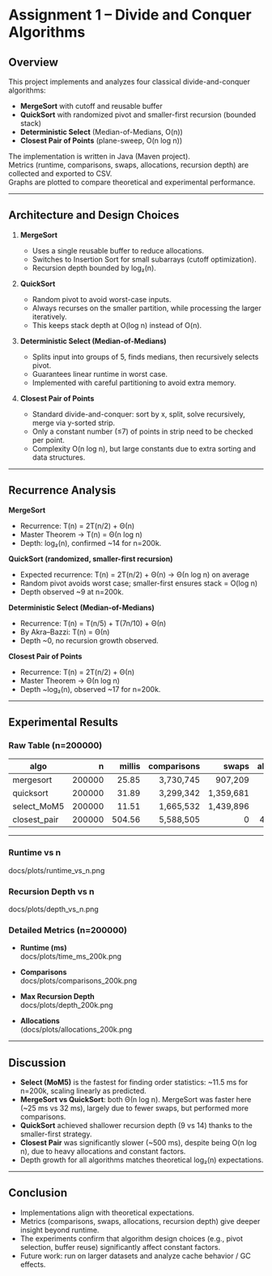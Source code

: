 # Assignment 1 – Divide and Conquer Algorithms

## Overview
This project implements and analyzes four classical divide-and-conquer algorithms:

- **MergeSort** with cutoff and reusable buffer
- **QuickSort** with randomized pivot and smaller-first recursion (bounded stack)
- **Deterministic Select** (Median-of-Medians, O(n))
- **Closest Pair of Points** (plane-sweep, O(n log n))

The implementation is written in Java (Maven project).  
Metrics (runtime, comparisons, swaps, allocations, recursion depth) are collected and exported to CSV.  
Graphs are plotted to compare theoretical and experimental performance.

---

## Architecture and Design Choices

1. **MergeSort**
    - Uses a single reusable buffer to reduce allocations.
    - Switches to Insertion Sort for small subarrays (cutoff optimization).
    - Recursion depth bounded by log₂(n).

2. **QuickSort**
    - Random pivot to avoid worst-case inputs.
    - Always recurses on the smaller partition, while processing the larger iteratively.
    - This keeps stack depth at O(log n) instead of O(n).

3. **Deterministic Select (Median-of-Medians)**
    - Splits input into groups of 5, finds medians, then recursively selects pivot.
    - Guarantees linear runtime in worst case.
    - Implemented with careful partitioning to avoid extra memory.

4. **Closest Pair of Points**
    - Standard divide-and-conquer: sort by x, split, solve recursively, merge via y-sorted strip.
    - Only a constant number (≤7) of points in strip need to be checked per point.
    - Complexity O(n log n), but large constants due to extra sorting and data structures.

---

## Recurrence Analysis

**MergeSort**
- Recurrence: T(n) = 2T(n/2) + Θ(n)
- Master Theorem → T(n) = Θ(n log n)
- Depth: log₂(n), confirmed ~14 for n=200k.

**QuickSort (randomized, smaller-first recursion)**
- Expected recurrence: T(n) = 2T(n/2) + Θ(n) → Θ(n log n) on average
- Random pivot avoids worst case; smaller-first ensures stack = O(log n)
- Depth observed ~9 at n=200k.

**Deterministic Select (Median-of-Medians)**
- Recurrence: T(n) = T(n/5) + T(7n/10) + Θ(n)
- By Akra–Bazzi: T(n) = Θ(n)
- Depth ~0, no recursion growth observed.

**Closest Pair of Points**
- Recurrence: T(n) = 2T(n/2) + Θ(n)
- Master Theorem → Θ(n log n)
- Depth ~log₂(n), observed ~17 for n=200k.

---

## Experimental Results

### Raw Table (n=200000)

| algo         | n      | millis | comparisons | swaps   | allocations | maxDepth |
|--------------|-------:|-------:|------------:|--------:|------------:|---------:|
| mergesort    | 200000 | 25.85  | 3,730,745   | 907,209 | 200,000     | 14 |
| quicksort    | 200000 | 31.89  | 3,299,342   | 1,359,681 | 0          | 9 |
| select_MoM5  | 200000 | 11.51  | 1,665,532   | 1,439,896 | 0          | 0 |
| closest_pair | 200000 | 504.56 | 5,588,505   | 0        | 4,797,986   | 17 |

---

### Runtime vs n
docs/plots/runtime_vs_n.png

### Recursion Depth vs n
docs/plots/depth_vs_n.png

### Detailed Metrics (n=200000)
- **Runtime (ms)**  
  docs/plots/time_ms_200k.png

- **Comparisons**  
  docs/plots/comparisons_200k.png

- **Max Recursion Depth**  
  docs/plots/depth_200k.png

- **Allocations**  
  (docs/plots/allocations_200k.png

---

## Discussion

- **Select (MoM5)** is the fastest for finding order statistics: ~11.5 ms for n=200k, scaling linearly as predicted.
- **MergeSort vs QuickSort**: both Θ(n log n). MergeSort was faster here (~25 ms vs 32 ms), largely due to fewer swaps, but performed more comparisons.
- **QuickSort** achieved shallower recursion depth (9 vs 14) thanks to the smaller-first strategy.
- **Closest Pair** was significantly slower (~500 ms), despite being O(n log n), due to heavy allocations and constant factors.
- Depth growth for all algorithms matches theoretical log₂(n) expectations.

---

## Conclusion

- Implementations align with theoretical expectations.
- Metrics (comparisons, swaps, allocations, recursion depth) give deeper insight beyond runtime.
- The experiments confirm that algorithm design choices (e.g., pivot selection, buffer reuse) significantly affect constant factors.
- Future work: run on larger datasets and analyze cache behavior / GC effects.